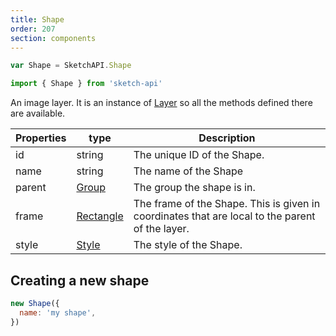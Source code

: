 ```yaml
---
title: Shape
order: 207
section: components
---
```


```javascript
var Shape = SketchAPI.Shape
```

```javascript
import { Shape } from 'sketch-api'
```

An image layer. It is an instance of [Layer](#layer) so all the methods defined there are available.

| Properties | type                    | Description                                                                                     |
| ---------- | ----------------------- | ----------------------------------------------------------------------------------------------- |
| id         | string                  | The unique ID of the Shape.                                                                     |
| name       | string                  | The name of the Shape                                                                           |
| parent     | [Group](#group)         | The group the shape is in.                                                                      |
| frame      | [Rectangle](#rectangle) | The frame of the Shape. This is given in coordinates that are local to the parent of the layer. |
| style      | [Style](#style)         | The style of the Shape.                                                                         |

## Creating a new shape

```javascript
new Shape({
  name: 'my shape',
})
```
